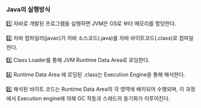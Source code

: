 
### Java의 실행방식

1️⃣ 자바로 개발된 프로그램을 실행하면 JVM은 OS로 부터 메모리를 할당한다.

2️⃣ 자바 컴파일러(javac)가 자바 소스코드(.java)를 자바 바이트코드(.class)로 컴파일 한다.

3️⃣ Class Loader를 통해 JVM Runtime Data Area로 로딩한다.

4️⃣ Runtime Data Area 에 로딩된 .class는 Execution Engine을 통해 해석한다.

5️⃣ 해석된 바이트 코드는 Runtime Data Area의 각 영역에 배치되어 수행되며, 이 과정에서 Execution engine에 의해 GC 작동과 스레드의 동기화가 이루어진다.

